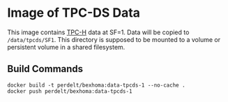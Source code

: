 # Image of TPC-DS Data

This image contains [TPC-H](http://www.tpc.org/tpcds/) data at SF=1.
Data will be copied to `/data/tpcds/SF1`.
This directory is supposed to be mounted to a volume or persistent volume in a shared filesystem.

## Build Commands

```
docker build -t perdelt/bexhoma:data-tpcds-1 --no-cache .
docker push perdelt/bexhoma:data-tpcds-1
```
